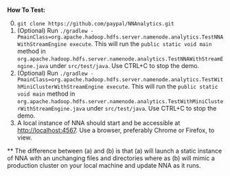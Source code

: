 **How To Test:**

0. `git clone https://github.com/paypal/NNAnalytics.git`
1. (Optional) Run `./gradlew -PmainClass=org.apache.hadoop.hdfs.server.namenode.analytics.TestNNAWithStreamEngine execute`. This will run the `public static void main` method in `org.apache.hadoop.hdfs.server.namenode.analytics.TestNNAWithStreamEngine.java` under `src/test/java`. Use CTRL+C to stop the demo.
2. (Optional) Run `./gradlew -PmainClass=org.apache.hadoop.hdfs.server.namenode.analytics.TestWithMiniClusterWithStreamEngine execute`. This will run the `public static void main` method in `org.apache.hadoop.hdfs.server.namenode.analytics.TestWithMiniClusterWithStreamEngine.java` under `src/test/java`. Use CTRL+C to stop the demo.
3. A local instance of NNA should start and be accessible at [http://localhost:4567](http://localhost:4567). Use a browser, preferably Chrome or Firefox, to view. 

** The difference between (a) and (b) is that (a) will launch a static instance of NNA with an unchanging files and directories where as (b) will mimic a production cluster on your local machine and update NNA as it runs.
